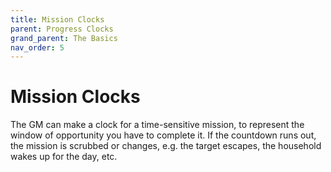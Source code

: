 ```yaml
---
title: Mission Clocks
parent: Progress Clocks
grand_parent: The Basics
nav_order: 5
---
```


# Mission Clocks
The GM can make a clock for a time-sensitive mission, to represent the window of opportunity you have to complete it. If the countdown runs out, the mission is scrubbed or changes, e.g. the target escapes, the household wakes up for the day, etc.
